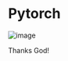 # Pytorch



![image](https://user-images.githubusercontent.com/69597971/191639920-0f92bb95-1cc6-47e5-a25a-17a1028e2b5b.png)






Thanks God!
